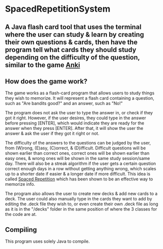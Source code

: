 # SpacedRepetitionSystem

## A Java flash card tool that uses the terminal where the user can study & learn by creating their own questions & cards, then have the program tell what cards they should study depending on the difficulty of the question, similar to the game [Anki](https://apps.ankiweb.net/)

## How does the game work?

The game works as a flash-card program that allows users to study things they wish to memorize. It will represent a flash card containing a question, such as "Are bandits good?" and an answer, such as "No!"

The program does not ask the user to type the answer in, or check if they got it right. However, if the user desires, they could type in the answer before pressing [ENTER], which would indicate they are ready for the answer when they press [ENTER]. After that, it will show the user the answer & ask the user if they got it right or not.

The difficulty of the answers to the questions can be judged by the user, from (W)rong, (E)asy, (C)orrect, & (D)ifficult. Difficult questions will be shown earlier than correct ones, correct ones will be shown earlier than easy ones, & wrong ones will be shown in the same study session/same day. There will also be a streak algorithm if the user gets a certain question correct enough days in a row without getting anything wrong, which scales up to a shorter date if easier & a longer date if more difficult. This idea is called [Spaced Repetition](https://en.wikipedia.org/wiki/Spaced_repetition) which has been shown to be an effective way to memorize info.

The program also allows the user to create new decks & add new cards to a deck. The user could also manually type in the cards they want to add by editing the .deck file they wish to, or even create their own .deck file as long as it is in the "/decks" folder in the same position of where the 3 classes for the code are at.

## Compiling

This program uses solely Java to compile.
